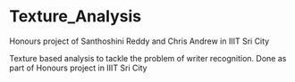 # Texture_Analysis
Honours project of Santhoshini Reddy and Chris Andrew in IIIT Sri City

Texture based analysis to tackle the problem of writer recognition. Done as part of Honours project in IIIT Sri City
